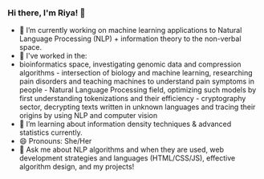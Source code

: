 ### Hi there, I'm Riya! 👋

- 🔭  I’m currently working on machine learning applications to Natural Language Processing (NLP) + information theory to the non-verbal space.
- 👯  I've worked in the:
- bioinformatics space, investigating genomic data and compression algorithms
      	- intersection of biology and machine learning, researching pain disorders and teaching machines to understand pain symptoms in people
       	- Natural Language Processing field, optimizing such models by first understanding tokenizations and their efficiency
       	- cryptography sector, decrypting texts written in unknown languages and tracing their origins by using NLP and computer vision
- 🌱  I’m learning about information density techniques & advanced statistics currently.
- 😄  Pronouns: She/Her
- 💬  Ask me about NLP algorithms and when they are used, web development strategies and languages (HTML/CSS/JS), effective algorithm design, and my projects!

<!--
**riybha216/riybha216** is a ✨ _special_ ✨ repository because its `README.md` (this file) appears on your GitHub profile.

Here are some ideas to get you started:

- 🔭 I’m currently working on machine learning research & projects, applying NLP + computer vision.
- 🌱 I’m currently learning information theory & data compression.
- 👯 I’m looking to collaborate on ...
- 🤔 I’m looking for help with ...
- 💬 Ask me about machine learning algorithms, web dev, algorithm design.
- 📫 How to reach me: ...
- 😄 Pronouns: She/Her
- ⚡ Fun fact: ...
-->
